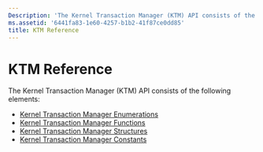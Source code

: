 ```yaml
---
Description: 'The Kernel Transaction Manager (KTM) API consists of the following elements:Kernel Transaction Manager EnumerationsKernel Transaction Manager FunctionsKernel Transaction Manager StructuresKernel Transaction Manager Constants'
ms.assetid: '6441fa83-1e60-4257-b1b2-41f87ce0dd85'
title: KTM Reference
---
```


# KTM Reference

The Kernel Transaction Manager (KTM) API consists of the following elements:

-   [Kernel Transaction Manager Enumerations](kernel-transaction-manager-enumerations.md)
-   [Kernel Transaction Manager Functions](kernel-transaction-manager-functions.md)
-   [Kernel Transaction Manager Structures](kernel-transaction-manager-structures.md)
-   [Kernel Transaction Manager Constants](kernel-transaction-manager-constants.md)

 

 



